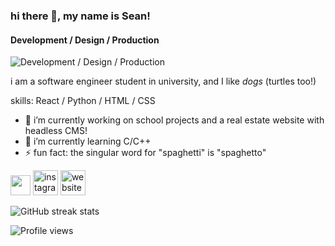 ### hi there 👋, my name is **Sean**!
#### Development / Design / Production
![Development / Design / Production](https://i.ibb.co/T0mPtPS/Black-and-White-Minimalist-Financial-Analyst-Linkedin-Banner.png)

i am a software engineer student in university, and I like *dogs* (turtles too!)

skills: React / Python / HTML / CSS

- 🔭 i’m currently working on school projects and a real estate website with headless CMS! 
- 🌱 i’m currently learning C/C++ 
- ⚡ fun fact: the singular word for "spaghetti" is "spaghetto" 


[<img height="32" width="32" src="https://cdn.jsdelivr.net/npm/simple-icons@v6/icons/github.svg" />](https://github.com/szeanx)  [<img src='https://cdn.jsdelivr.net/npm/simple-icons@3.0.1/icons/instagram.svg' alt='instagram' height='40'>](https://www.instagram.com/awitsean/)  [<img src='https://cdn.jsdelivr.net/npm/simple-icons@3.0.1/icons/icloud.svg' alt='website' height='40'>](https://seanrel.codes)  

![GitHub streak stats](https://github-readme-streak-stats.herokuapp.com/?user=szeanx)  

![Profile views](https://gpvc.arturio.dev/szeanx)  

